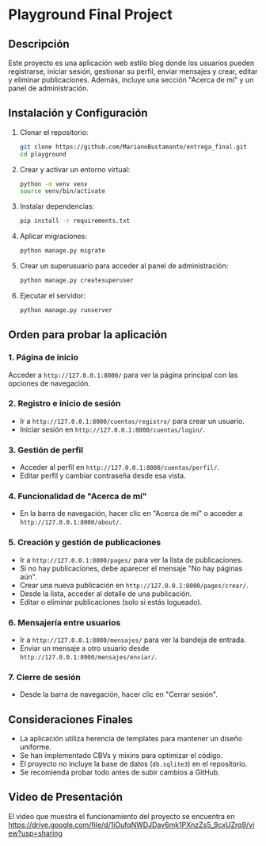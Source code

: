 # Playground Final Project

## Descripción
Este proyecto es una aplicación web estilo blog donde los usuarios pueden registrarse, iniciar sesión, gestionar su perfil, enviar mensajes y crear, editar y eliminar publicaciones. Además, incluye una sección "Acerca de mí" y un panel de administración.

## Instalación y Configuración
1. Clonar el repositorio:
   ```bash
   git clone https://github.com/MarianoBustamante/entrega_final.git
   cd playground
   ```
2. Crear y activar un entorno virtual:
   ```bash
   python -m venv venv
   source venv/bin/activate 
   ```
3. Instalar dependencias:
   ```bash
   pip install -r requirements.txt
   ```
4. Aplicar migraciones:
   ```bash
   python manage.py migrate
   ```
5. Crear un superusuario para acceder al panel de administración:
   ```bash
   python manage.py createsuperuser
   ```
6. Ejecutar el servidor:
   ```bash
   python manage.py runserver
   ```

## Orden para probar la aplicación

### 1. Página de inicio
Acceder a `http://127.0.0.1:8000/` para ver la página principal con las opciones de navegación.

### 2. Registro e inicio de sesión
- Ir a `http://127.0.0.1:8000/cuentas/registro/` para crear un usuario.
- Iniciar sesión en `http://127.0.0.1:8000/cuentas/login/`.

### 3. Gestión de perfil
- Acceder al perfil en `http://127.0.0.1:8000/cuentas/perfil/`.
- Editar perfil y cambiar contraseña desde esa vista.

### 4. Funcionalidad de "Acerca de mí"
- En la barra de navegación, hacer clic en "Acerca de mí" o acceder a `http://127.0.0.1:8000/about/`.

### 5. Creación y gestión de publicaciones
- Ir a `http://127.0.0.1:8000/pages/` para ver la lista de publicaciones.
- Si no hay publicaciones, debe aparecer el mensaje "No hay páginas aún".
- Crear una nueva publicación en `http://127.0.0.1:8000/pages/crear/`.
- Desde la lista, acceder al detalle de una publicación.
- Editar o eliminar publicaciones (solo si estás logueado).

### 6. Mensajería entre usuarios
- Ir a `http://127.0.0.1:8000/mensajes/` para ver la bandeja de entrada.
- Enviar un mensaje a otro usuario desde `http://127.0.0.1:8000/mensajes/enviar/`.

### 7. Cierre de sesión
- Desde la barra de navegación, hacer clic en "Cerrar sesión".

## Consideraciones Finales
- La aplicación utiliza herencia de templates para mantener un diseño uniforme.
- Se han implementado CBVs y mixins para optimizar el código.
- El proyecto no incluye la base de datos (`db.sqlite3`) en el repositorio.
- Se recomienda probar todo antes de subir cambios a GitHub.

## Video de Presentación
El video que muestra el funcionamiento del proyecto se encuentra en https://drive.google.com/file/d/1iOufqNWDJDav6mk1PXnzZs5_9cxUZrq9/view?usp=sharing

